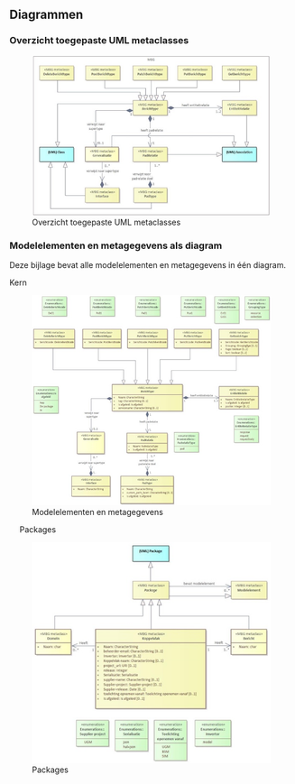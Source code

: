 ## Diagrammen

### Overzicht toegepaste UML metaclasses

<figure id="OverzichttoegepasteUMLmetaclasses">
  <img src="media/MBG Kern zonder details en MUG.jpg" alt="" />
  <figcaption>Overzicht toegepaste UML metaclasses</figcaption>
</figure>

### Modelelementen en metagegevens als diagram

Deze bijlage bevat alle modelelementen en metagegevens in één diagram.

Kern 

<figure id="Modelelementenenmetagegevens">
  <img src="media/MBG Kern met details zonder MUG.jpg" alt="" />
  <figcaption>Modelelementen en metagegevens</figcaption>
</figure>
  
Packages
 
<figure id="Packages">
  <img src="media/MBG Packages met details.jpg" alt="" />
  <figcaption>Packages</figcaption>
</figure>
